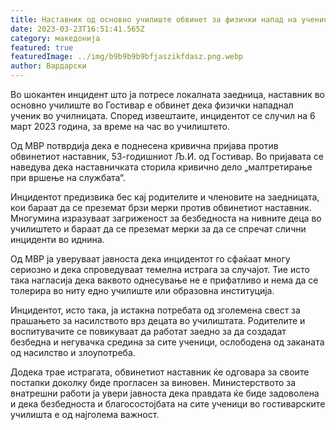 ```yaml
---
title: Наставник од основно училиште обвинет за физички напад на ученик во Гостивар
date: 2023-03-23T16:51:41.565Z
category: македонија
featured: true
featuredImage: ../img/b9b9b9b9bfjaszikfdasz.png.webp
author: Вардарски
---
```


Во шокантен инцидент што ја потресе локалната заедница, наставник во основно училиште во Гостивар е обвинет дека физички нападнал ученик во училницата. Според извештаите, инцидентот се случил на 6 март 2023 година, за време на час во училиштето.

Од МВР потврдија дека е поднесена кривична пријава против обвинетиот наставник, 53-годишниот Љ.И. од Гостивар. Во пријавата се наведува дека наставничката сторила кривично дело „малтретирање при вршење на службата“.

Инцидентот предизвика бес кај родителите и членовите на заедницата, кои бараат да се преземат брзи мерки против обвинетиот наставник. Многумина изразуваат загриженост за безбедноста на нивните деца во училиштето и бараат да се преземат мерки за да се спречат слични инциденти во иднина.

Од МВР ја уверуваат јавноста дека инцидентот го сфаќаат многу сериозно и дека спроведуваат темелна истрага за случајот. Тие исто така нагласија дека ваквото однесување не е прифатливо и нема да се толерира во ниту едно училиште или образовна институција.

Инцидентот, исто така, ја истакна потребата од зголемена свест за прашањето за насилството врз децата во училиштата. Родителите и воспитувачите се повикуваат да работат заедно за да создадат безбедна и негувачка средина за сите ученици, ослободена од заканата од насилство и злоупотреба.

Додека трае истрагата, обвинетиот наставник ќе одговара за своите постапки доколку биде прогласен за виновен. Министерството за внатрешни работи ја увери јавноста дека правдата ќе биде задоволена и дека безбедноста и благосостојбата на сите ученици во гостиварските училишта е од најголема важност.
